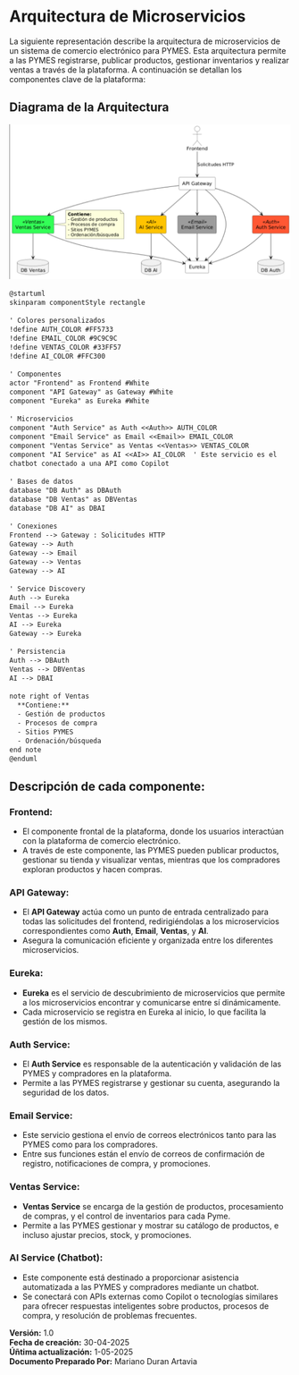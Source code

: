
# Arquitectura de Microservicios

La siguiente representación describe la arquitectura de microservicios de un sistema de comercio electrónico para PYMES. Esta arquitectura permite a las PYMES registrarse, publicar productos, gestionar inventarios y realizar ventas a través de la plataforma. A continuación se detallan los componentes clave de la plataforma:

## Diagrama de la Arquitectura

![Arquitectura de Microservicios](../Diagramas/microservicios.png)

```plantuml
@startuml
skinparam componentStyle rectangle

' Colores personalizados
!define AUTH_COLOR #FF5733  
!define EMAIL_COLOR #9C9C9C  
!define VENTAS_COLOR #33FF57 
!define AI_COLOR #FFC300  

' Componentes
actor "Frontend" as Frontend #White
component "API Gateway" as Gateway #White
component "Eureka" as Eureka #White

' Microservicios
component "Auth Service" as Auth <<Auth>> AUTH_COLOR
component "Email Service" as Email <<Email>> EMAIL_COLOR
component "Ventas Service" as Ventas <<Ventas>> VENTAS_COLOR
component "AI Service" as AI <<AI>> AI_COLOR  ' Este servicio es el chatbot conectado a una API como Copilot

' Bases de datos
database "DB Auth" as DBAuth
database "DB Ventas" as DBVentas
database "DB AI" as DBAI

' Conexiones
Frontend --> Gateway : Solicitudes HTTP
Gateway --> Auth
Gateway --> Email
Gateway --> Ventas
Gateway --> AI

' Service Discovery
Auth --> Eureka
Email --> Eureka
Ventas --> Eureka
AI --> Eureka
Gateway --> Eureka

' Persistencia
Auth --> DBAuth
Ventas --> DBVentas
AI --> DBAI

note right of Ventas
  **Contiene:**
  - Gestión de productos
  - Procesos de compra
  - Sitios PYMES
  - Ordenación/búsqueda
end note
@enduml
```

## Descripción de cada componente:

### **Frontend:**
- El componente frontal de la plataforma, donde los usuarios interactúan con la plataforma de comercio electrónico.
- A través de este componente, las PYMES pueden publicar productos, gestionar su tienda y visualizar ventas, mientras que los compradores exploran productos y hacen compras.

### **API Gateway:**
- El **API Gateway** actúa como un punto de entrada centralizado para todas las solicitudes del frontend, redirigiéndolas a los microservicios correspondientes como **Auth**, **Email**, **Ventas**, y **AI**.
- Asegura la comunicación eficiente y organizada entre los diferentes microservicios.

### **Eureka:**
- **Eureka** es el servicio de descubrimiento de microservicios que permite a los microservicios encontrar y comunicarse entre sí dinámicamente.
- Cada microservicio se registra en Eureka al inicio, lo que facilita la gestión de los mismos.

### **Auth Service:**
- El **Auth Service** es responsable de la autenticación y validación de las PYMES y compradores en la plataforma.
- Permite a las PYMES registrarse y gestionar su cuenta, asegurando la seguridad de los datos.

### **Email Service:**
- Este servicio gestiona el envío de correos electrónicos tanto para las PYMES como para los compradores.
- Entre sus funciones están el envío de correos de confirmación de registro, notificaciones de compra, y promociones.

### **Ventas Service:**
- **Ventas Service** se encarga de la gestión de productos, procesamiento de compras, y el control de inventarios para cada Pyme.
- Permite a las PYMES gestionar y mostrar su catálogo de productos, e incluso ajustar precios, stock, y promociones.

### **AI Service (Chatbot):**
- Este componente está destinado a proporcionar asistencia automatizada a las PYMES y compradores mediante un chatbot.
- Se conectará con APIs externas como Copilot o tecnologías similares para ofrecer respuestas inteligentes sobre productos, procesos de compra, y resolución de problemas frecuentes.

**Versión:** 1.0  
**Fecha de creación:** 30-04-2025  
**Úñtima actualización:** 1-05-2025  
**Documento Preparado Por:** Mariano Duran Artavia



